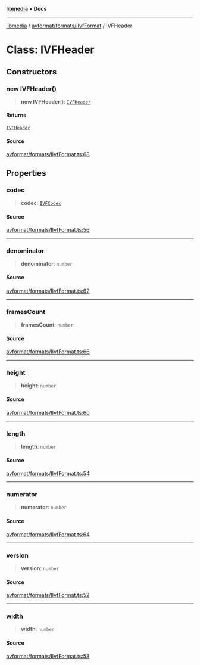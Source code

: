 [**libmedia**](../../../../README.md) • **Docs**

***

[libmedia](../../../../README.md) / [avformat/formats/IIvfFormat](../README.md) / IVFHeader

# Class: IVFHeader

## Constructors

### new IVFHeader()

> **new IVFHeader**(): [`IVFHeader`](IVFHeader.md)

#### Returns

[`IVFHeader`](IVFHeader.md)

#### Source

[avformat/formats/IIvfFormat.ts:68](https://github.com/zhaohappy/libmedia/blob/87bf8029d8be58d5035a3f4dc7037c25d1ac371b/src/avformat/formats/IIvfFormat.ts#L68)

## Properties

### codec

> **codec**: [`IVFCodec`](../enumerations/IVFCodec.md)

#### Source

[avformat/formats/IIvfFormat.ts:56](https://github.com/zhaohappy/libmedia/blob/87bf8029d8be58d5035a3f4dc7037c25d1ac371b/src/avformat/formats/IIvfFormat.ts#L56)

***

### denominator

> **denominator**: `number`

#### Source

[avformat/formats/IIvfFormat.ts:62](https://github.com/zhaohappy/libmedia/blob/87bf8029d8be58d5035a3f4dc7037c25d1ac371b/src/avformat/formats/IIvfFormat.ts#L62)

***

### framesCount

> **framesCount**: `number`

#### Source

[avformat/formats/IIvfFormat.ts:66](https://github.com/zhaohappy/libmedia/blob/87bf8029d8be58d5035a3f4dc7037c25d1ac371b/src/avformat/formats/IIvfFormat.ts#L66)

***

### height

> **height**: `number`

#### Source

[avformat/formats/IIvfFormat.ts:60](https://github.com/zhaohappy/libmedia/blob/87bf8029d8be58d5035a3f4dc7037c25d1ac371b/src/avformat/formats/IIvfFormat.ts#L60)

***

### length

> **length**: `number`

#### Source

[avformat/formats/IIvfFormat.ts:54](https://github.com/zhaohappy/libmedia/blob/87bf8029d8be58d5035a3f4dc7037c25d1ac371b/src/avformat/formats/IIvfFormat.ts#L54)

***

### numerator

> **numerator**: `number`

#### Source

[avformat/formats/IIvfFormat.ts:64](https://github.com/zhaohappy/libmedia/blob/87bf8029d8be58d5035a3f4dc7037c25d1ac371b/src/avformat/formats/IIvfFormat.ts#L64)

***

### version

> **version**: `number`

#### Source

[avformat/formats/IIvfFormat.ts:52](https://github.com/zhaohappy/libmedia/blob/87bf8029d8be58d5035a3f4dc7037c25d1ac371b/src/avformat/formats/IIvfFormat.ts#L52)

***

### width

> **width**: `number`

#### Source

[avformat/formats/IIvfFormat.ts:58](https://github.com/zhaohappy/libmedia/blob/87bf8029d8be58d5035a3f4dc7037c25d1ac371b/src/avformat/formats/IIvfFormat.ts#L58)
